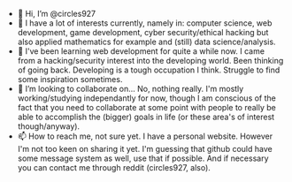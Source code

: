 - 👋 Hi, I’m @circles927
- 👀 I have a lot of interests currently, namely in: computer science, web development, game development, cyber security/ethical hacking but also applied mathematics for example and (still) data science/analysis.
- 🌱 I've been learning web development for quite a while now. I came from a hacking/security interest into the developing world. Been thinking of going back. Developing is a tough occupation I think. Struggle to find some inspiration sometimes.
- 💞️ I’m looking to collaborate on... No, nothing really. I'm mostly working/studying independantly for now, though I am conscious of the fact that you need to collaborate at some point with people to really be able to accomplish the (bigger) goals in life (or these area's of interest though/anyway).
- 📫 How to reach me, not sure yet. I have a personal website. However I'm not too keen on sharing it yet. I'm guessing that github could have some message system as well, use that if possible. And if necessary you can contact me through reddit (circles927, also).


<!---
snorretik/snorretik is a ✨ special ✨ repository because its `README.md` (this file) appears on your GitHub profile.
You can click the Preview link to take a look at your changes.
--->
